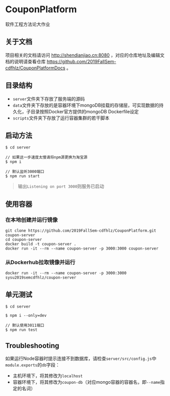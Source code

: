 # CouponPlatform

软件工程方法论大作业

## 关于文档

项目相关的文档请访问 http://shendianjiao.cn:8080 ，对应的仓库地址及编辑文档的说明请查看仓库 https://github.com/2019FallSem-cdfhlz/CouponPlatformDocs 。

## 目录结构

- `server`文件夹下存放了服务端的源码
- `data`文件夹下存放的是容器环境下mongoDB挂载的存储层，可实现数据的持久化，子目录按照Docker官方提供的mongoDB Dockerfile设定
- `scripts`文件夹下存放了运行容器集群的若干脚本

## 启动方法

```
$ cd server

// 如果这一步速度太慢请将npm源更换为淘宝源
$ npm i

// 默认监听3000端口
$ npm run start
```

> 输出`Listening on port 3000`则服务已启动

## 使用容器

### 在本地创建并运行镜像

```shell
git clone https://github.com/2019FallSem-cdfhlz/CouponPlatform.git coupon-server
cd coupon-server
docker build -t coupon-server .
docker run -it --rm --name coupon-server -p 3000:3000 coupon-server
```

### 从Dockerhub拉取镜像并运行

```shell
docker run -it --rm --name coupon-server -p 3000:3000 sysu2019semcdfhlz/coupon-server
```
## 单元测试

```
$ cd server

$ npm i --only=dev

// 默认使用3011端口
$ npm run test
```

## Troubleshooting

如果运行Node容器时提示连接不到数据库，请检查`server/src/config.js`中`module.exports`的`db`字段：
- 主机环境下，将其修改为`localhost`
- 容器环境下，将其修改为`coupon-db`（对应mongo容器的容器名，即`--name`指定的名词）

